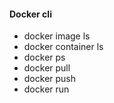 #### **Docker cli**

- docker image ls
- docker container ls
- docker ps
- docker pull
- docker push
- docker run
